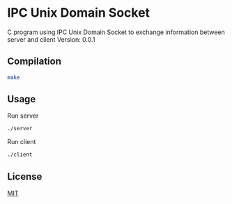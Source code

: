# IPC Unix Domain Socket

C program using IPC Unix Domain Socket to exchange information between server and client
Version: 0.0.1

## Compilation

```bash
make
```

## Usage
Run server

```bash
./server
```

Run client

```bash
./client
```

## License

[MIT](https://choosealicense.com/licenses/mit/)